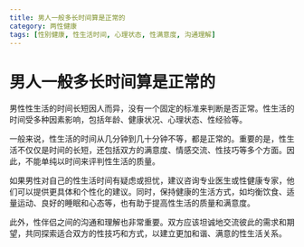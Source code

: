 ```yaml
---
title: 男人一般多长时间算是正常的
category: 两性健康
tags: [性别健康, 性生活时间, 心理状态, 性满意度, 沟通理解]
---
```

# 男人一般多长时间算是正常的
男性性生活的时间长短因人而异，没有一个固定的标准来判断是否正常。性生活的时间受多种因素影响，包括年龄、健康状况、心理状态、性经验等。

一般来说，性生活的时间从几分钟到几十分钟不等，都是正常的。重要的是，性生活不仅仅是时间的长短，还包括双方的满意度、情感交流、性技巧等多个方面。因此，不能单纯以时间来评判性生活的质量。

如果男性对自己的性生活时间有疑虑或担忧，建议咨询专业医生或性健康专家，他们可以提供更具体和个性化的建议。同时，保持健康的生活方式，如均衡饮食、适量运动、良好的睡眠和心态等，也有助于提高性生活的质量和满意度。

此外，性伴侣之间的沟通和理解也非常重要。双方应该坦诚地交流彼此的需求和期望，共同探索适合双方的性技巧和方式，以建立更加和谐、满意的性生活关系。
